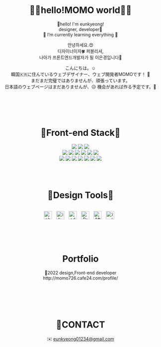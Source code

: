 <h1 align="center">👋🏻hello!MOMO world👋🏻</h1>
<p align="center">🥰hello! I'm eunkyeong!
<br/>
  designer, developer🧐
 <br/>
 🌱 I’m currently learning everything 🤣
</p>
<p align="center">안녕하세요.😍 </br>
디자이너이자🍀 퍼블리셔,</br> 
나아가 프론트엔드개발자가 될 이은경입니다🎁</br>
</p>

<p align="center">
こんにちは。☺️
<br/>
韓国🇰🇷に住んでいるウェブデザイナー、ウェブ開発者MOMOです！ 🫶
</br>
まだまだ完璧ではありませんが、頑張っています。
</br>
日本語のウェブページはまだありませんが、😥 機会があれば作る予定です。💪
</p>


<br/>
<br/>
<br/>
<br/>



<div align="center">
  <h1>💖Front-end Stack💖</h1>
      <img src="https://img.shields.io/badge/HTML5-E34F26?style=flat-square&logo=Html5&logoColor=white"/>
     <img src="https://img.shields.io/badge/CSS3-1572B6?style=flat-square&logo=Css3&logoColor=white"/>
     <img src="https://img.shields.io/badge/SASS-CC6699?style=flat-square&logo=Sass&logoColor=white"/><br>
     <img src="https://img.shields.io/badge/LESS-1D365D?style=flat-square&logo=Less&logoColor=white"/>
     <img src="https://img.shields.io/badge/REACT-61DAFB?style=flat-square&logo=React&logoColor=white"/>
     <img src="https://img.shields.io/badge/VUE-4FC08D?style=flat-square&logo=Vue.js&logoColor=white"/>
     <img src="https://img.shields.io/badge/JAVASCRIPT-F7DF1E?style=flat-square&logo=Javascript&logoColor=white"/>
     <img src="https://img.shields.io/badge/TYPESCRIPT-3178C6?style=flat-square&logo=Typescript&logoColor=white"/>
     <img src="https://img.shields.io/badge/JSON-000000?style=flat-square&logo=Json&logoColor=white"/><br>
     <img src="https://img.shields.io/badge/PHP-777BB4?style=flat-square&logo=Php&logoColor=white"/>
     <img src="https://img.shields.io/badge/MYSQL-4479A1?style=flat-square&logo=Mysql&logoColor=white"/>
    <img src="https://img.shields.io/badge/JQUERY-0769AD?style=flat-square&logo=Jquery&logoColor=white"/>
     <img src="https://img.shields.io/badge/BOOTSTRAP-7952B3?style=flat-square&logo=Bootstrap&logoColor=white"/>
     <img src="https://img.shields.io/badge/WORDPRESS-21759B?style=flat-square&logo=Wordpress&logoColor=white"/>
     <img src="https://img.shields.io/badge/GIT-F05032?style=flat-square&logo=Git&logoColor=white"/>
     <img src="https://img.shields.io/badge/GITHUB-181717?style=flat-square&logo=Github&logoColor=white"/>
 <br>
<br>
</div>
<br/>
<br/>
<div align="center">
  <h1>🌈Design Tools🌈</h1>
<img alt="photoshop" width="26px" src="https://user-images.githubusercontent.com/119273292/211795800-3028ff02-61e7-48aa-a179-94fe0e1bcf14.png" style="padding-right:10px; margin-top:15px;" />
<img alt="illustrator" width="26px" src="https://user-images.githubusercontent.com/119273292/211796138-0287dcd3-f025-4890-b4b6-cee6e9201de3.png" style="padding-right:10px; margin-top:15px;" />
<img alt="adobeXD" width="26px" src="https://user-images.githubusercontent.com/119273292/211796318-50e9a294-f932-4609-85a6-12a1f8dbacc9.png" style="padding-right:10px; margin-top:15px;" />
<img alt="PremierePro" width="26px" src="https://user-images.githubusercontent.com/119273292/211796531-39fe0c46-8c1e-4343-8ad2-e06c3813366e.png" style="padding-right:10px; margin-top:15px;" />
<img alt="AfterEffects" width="26px" src="https://user-images.githubusercontent.com/119273292/211796652-97da2b62-a580-4504-9006-8f3ff49b9e62.png" style="padding-right:10px; margin-top:15px;" />
<img alt="indesign" width="26px" src="https://user-images.githubusercontent.com/119273292/211796800-11f277b9-a5c0-4327-8881-88ae8b6f0778.png" style="padding-right:10px; margin-top:15px;" />
</div>
<br/>
<br/>
<br/>
<br/>
<div align="center">
  <h1>Portfolio</h1>
  💛2022 design,Front-end developer
  </br>
  http://momo726.cafe24.com/profile/
  </br>
  </br>
<!--   💚2021 design portpolio
  </br>
   https://sepia-nasturtium-b49.notion.site/2021-df91ac2ff34244b1861cc4e5c4dc3a45
  </br> -->
</div>
<br/>
<br/>
<br/>
<br/>
<div align="center">  
<h1>🥰CONTACT</h1>

✉️ eunkyeong01234@gmail.com
  <br/>
</div>


